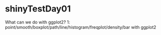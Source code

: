 # shinyTestDay01
What can we do with ggplot2?
1: point/smooth/boxplot/path/line/histogram/freqplot/density/bar with ggplot2 
